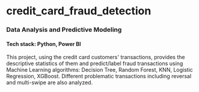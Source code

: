 # credit_card_fraud_detection
### Data Analysis and Predictive Modeling 
#### Tech stack: Python, Power BI

This project, using the credit card customers' transactions, provides the descriptive statistics of them and predict/label 
fraud transactions using Machine Learning algorithms: Decision Tree, Random Forest, KNN, Logistic Regression, XGBoost.
Different problematic transactions including reversal and multi-swipe are also analyzed.
